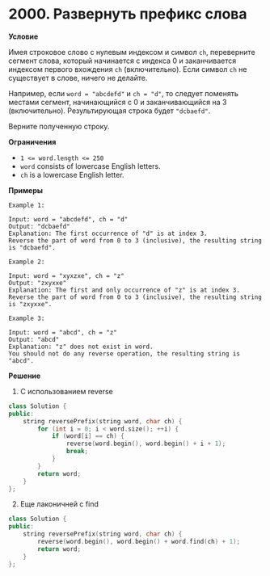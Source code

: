 # 2000. Развернуть префикс слова

**Условие**

Имея строковое слово с нулевым индексом и символ `ch`, переверните сегмент слова, который начинается с индекса 0 и заканчивается индексом первого вхождения `ch` (включительно). Если символ `ch` не существует в слове, ничего не делайте.

Например, если `word = "abcdefd"` и `ch = "d"`, то следует поменять местами сегмент, начинающийся с 0 и заканчивающийся на 3 (включительно). Результирующая строка будет `"dcbaefd"`.

Верните полученную строку.


**Ограничения**

- `1 <= word.length <= 250`
- `word` consists of lowercase English letters.
- `ch` is a lowercase English letter.


**Примеры**
```
Example 1:

Input: word = "abcdefd", ch = "d"
Output: "dcbaefd"
Explanation: The first occurrence of "d" is at index 3. 
Reverse the part of word from 0 to 3 (inclusive), the resulting string is "dcbaefd".

Example 2:

Input: word = "xyxzxe", ch = "z"
Output: "zxyxxe"
Explanation: The first and only occurrence of "z" is at index 3.
Reverse the part of word from 0 to 3 (inclusive), the resulting string is "zxyxxe".

Example 3:

Input: word = "abcd", ch = "z"
Output: "abcd"
Explanation: "z" does not exist in word.
You should not do any reverse operation, the resulting string is "abcd".
```


**Решение**

1. С использованием reverse
```C++
class Solution {
public:
    string reversePrefix(string word, char ch) {
        for (int i = 0; i < word.size(); ++i) {
            if (word[i] == ch) {
                reverse(word.begin(), word.begin() + i + 1);
                break;
            }
        }
        return word;
    }
};
```

2. Еще лаконичней с find

```C++
class Solution {
public:
    string reversePrefix(string word, char ch) {
        reverse(word.begin(), word.begin() + word.find(ch) + 1);
        return word;
    }
};
```
